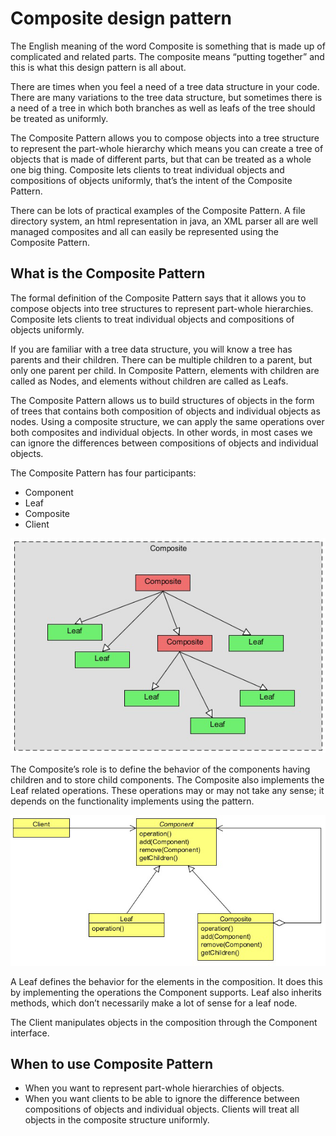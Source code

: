 # Composite design pattern

The English meaning of the word Composite is something that is made up of complicated and related parts. The
composite means “putting together” and this is what this design pattern is all about.

There are times when you feel a need of a tree data structure in your code. There are many variations to the tree data structure,
but sometimes there is a need of a tree in which both branches as well as leafs of the tree should be treated as uniformly.

The Composite Pattern allows you to compose objects into a tree structure to represent the part-whole hierarchy which means
you can create a tree of objects that is made of different parts, but that can be treated as a whole one big thing. Composite lets
clients to treat individual objects and compositions of objects uniformly, that’s the intent of the Composite Pattern.

There can be lots of practical examples of the Composite Pattern. A file directory system, an html representation in java, an XML
parser all are well managed composites and all can easily be represented using the Composite Pattern.


## What is the Composite Pattern

The formal definition of the Composite Pattern says that it allows you to compose objects into tree structures to 
represent part-whole hierarchies. Composite lets clients to treat individual objects and compositions of objects 
uniformly.

If you are familiar with a tree data structure, you will know a tree has parents and their children. There can be 
multiple children to a parent, but only one parent per child. In Composite Pattern, elements with children are called
 as Nodes, and elements without children are called as Leafs.

The Composite Pattern allows us to build structures of objects in the form of trees that contains both composition of
 objects and individual objects as nodes. Using a composite structure, we can apply the same operations over both 
 composites and individual objects. In other words, in most cases we can ignore the differences between compositions of objects and individual objects.

The Composite Pattern has four participants:
- Component
- Leaf
- Composite
- Client


![Structural Diagram](https://github.com/ani03sha/CSFundamentals/blob/master/DesignPatterns/Java/DesignPatterns/src/main/java/org/redquark/csfundamentals/designpatterns/structural/composite/.ProblemStatement.MD_images/Structural%20Digram.png)

The Composite’s role is to define the behavior of the components having children and to store child components. The Composite
also implements the Leaf related operations. These operations may or may not take any sense; it depends on the functionality
implements using the pattern.

![UML Diagram](https://github.com/ani03sha/CSFundamentals/blob/master/DesignPatterns/Java/DesignPatterns/src/main/java/org/redquark/csfundamentals/designpatterns/structural/composite/.ProblemStatement.MD_images/UML%20Diagram%20-%20Composite.png)

A Leaf defines the behavior for the elements in the composition. It does this by implementing the operations the 
Component supports. Leaf also inherits methods, which don’t necessarily make a lot of sense for a leaf node.

The Client manipulates objects in the composition through the Component interface.


## When to use Composite Pattern

- When you want to represent part-whole hierarchies of objects.
- When you want clients to be able to ignore the difference between compositions of objects and individual objects. 
Clients will treat all objects in the composite structure uniformly.
